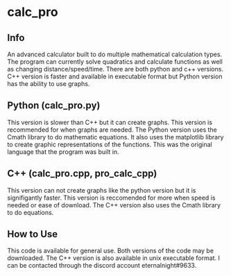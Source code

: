 # calc_pro
## Info
An advanced calculator built to do multiple mathematical calculation types.
The program can currently solve quadratics and calculate functions as well as changing distance/speed/time.
There are both python and c++ versions.
C++ version is faster and available in executable format but Python version has the ability to use graphs.

## Python (calc_pro.py)
This version is slower than C++ but it can create graphs.
This version is recommended for when graphs are needed.
The Python version uses the Cmath library to do mathematic equations.
It also uses the matplotlib library to create graphic representations of the functions.
This was the original language that the program was built in.

## C++ (calc_pro.cpp, pro_calc_cpp)
This version can not create graphs like the python version but it is signifigantly faster.
This version is reccomended for more when speed is needed or ease of download.
The C++ version also uses the Cmath library to do equations.

## How to Use
This code is available for general use.
Both versions of the code may be downloaded.
The C++ version is also available in unix executable format.
I can be contacted through the discord account eternalnight#9633.
